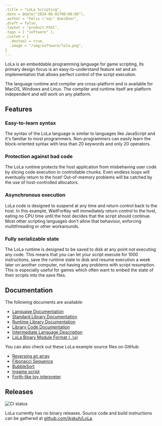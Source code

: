 ```yaml
---
.title = "LoLa Scripting",
.date = @date("2024-06-01T00:00:00"),
.author = "Felix \"xq\" Queißner",
.draft = false,
.layout = "product.html",
.tags = [ "software" ],
.custom = {
  .devtool = true,
  .image = "/img/software/lola.png",
}
---
```


LoLa is an embeddable programming language for game scripting,
Its primary design focus is an easy-to-understand feature set and an implementation that allows perfect control of the script execution.

The language runtime and compiler are cross-platform and is available for MacOS, Windows and Linux. The compiler and runtime itself are platform independent and will work on any platform.

## Features

### Easy-to-learn syntax

The syntax of the LoLa language is similar to languages like JavaScript and it's familiar to most programmers.
Non-programmers can easily learn the block-oriented syntax with less than 20 keywords and only 20 operators.

### Protection against bad code

The LoLa runtime protects the host application from misbehaving user code by slicing code execution in controllable chunks.
Even endless loops will eventually return to the host! Out-of-memory problems will be catched by the use of host-controlled allocators.

### Asynchronous execution

LoLa code is designed to suspend at any time and return control back to the host. In this example, WaitForKey will immediately return control to the host, eating no CPU time until the host decides that the script should continue.
Most other scripting languages don't allow that behaviour, enforcing multithreading or other workarounds.

### Fully serializable state

The LoLa runtime is designed to be saved to disk at any point not executing any code. This means that you can let your script execute for 1000 instructions, save the runtime state to disk and resume execution a week later on another computer, not having any problems with script resumption. This is especially useful for games which often want to embed the state of their scripts into the save files.

## Documentation

The following documents are available:

* [Language Documentation](https://lola.random-projects.net/docs/language.htm)
* [Standard Library Documentation](https://lola.random-projects.net/docs/standard-library.htm)
* [Runtime Library Documentation](https://lola.random-projects.net/docs/runtime-library.htm)
* [Library Code Documentation](https://lola.random-projects.net/docs/index.html#root)
* [Intermediate Language Description](https://lola.random-projects.net/docs/intermediate-language.htm)
* [LoLa Binary Module Format (`.lm`)](https://lola.random-projects.net/docs/module-binary.htm)

You can also check out these LoLa example source files on GitHub:

* [Reversing an array](https://github.com/ikskuh/LoLa/blob/master/examples/lola/reverse-array.lola)
* [Fibonacci Sequence](https://github.com/ikskuh/LoLa/blob/master/examples/lola/fib-iterative.lola)
* [BubbleSort](https://github.com/ikskuh/LoLa/blob/master/examples/lola/bubble-sort.lola)
* [Ingame script](https://github.com/ikskuh/LoLa/blob/master/examples/lola/game-code.lola)
* [Forth-like toy interpreter](https://github.com/ikskuh/LoLa/blob/master/examples/lola/forth.lola)

## Releases

![CI status](https://github.com/MasterQ32/LoLa/workflows/Build/badge.svg)

LoLa currently has no binary releases. Source code and build instructions can be gathered at [github.com/ikskuh/LoLa](//github.com/ikskuh/LoLa).
